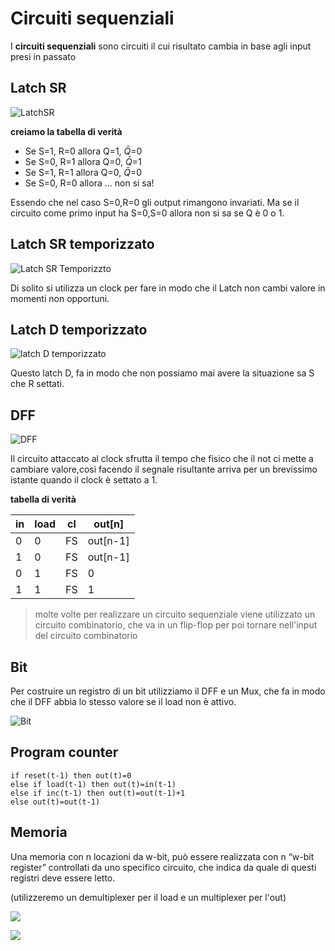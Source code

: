 # Circuiti sequenziali

I **circuiti sequenziali** sono circuiti il cui risultato cambia in base agli input presi in passato

## Latch SR

![LatchSR](vx_images/2893428209291.png)

**creiamo la tabella di verità**  
- Se S=1, R=0 allora Q=1, $\bar{Q}$=0
- Se S=0, R=1 allora Q=0, $\bar{Q}$=1
- Se S=1, R=1 allora Q=0, $\bar{Q}$=0
- Se S=0, R=0 allora ... non si sa!

Essendo che nel caso S=0,R=0 gli output rimangono invariati.
Ma se il circuito come primo input ha S=0,S=0 allora non si sa se Q è 0 o 1.



## Latch SR temporizzato

![Latch SR Temporizzto](vx_images/2872921766814.png )

Di solito si utilizza un clock per fare in modo che il Latch non cambi valore in momenti non opportuni.

## Latch D temporizzato

![latch D temporizzato](vx_images/109232555906.png)

Questo latch D, fa in modo che non possiamo mai avere la situazione sa S che R settati.

## DFF

![DFF](vx_images/916559881657.png)


Il circuito attaccato al clock sfrutta il tempo che fisico che il not ci mette a cambiare valore,così facendo il segnale risultante arriva per un brevissimo istante quando il clock è settato a 1.


**tabella di verità**

| in  | load | cl  | out[n]   |
| --- | ---- | --- | -------- |
| 0   | 0    | FS  | out[n-1] |
| 1   | 0    | FS  | out[n-1] |
| 0   | 1    | FS  | 0        |
| 1   | 1    | FS  | 1        |


> molte volte per realizzare un circuito sequenziale viene utilizzato un circuito combinatorio, che va in un flip-flop per poi tornare nell'input del circuito combinatorio


## Bit


Per costruire un registro di un bit utilizziamo il DFF e un Mux, che fa in modo che il DFF abbia lo stesso valore se il load non è attivo.

![Bit](vx_images/1466736840061.png )



## Program counter 


```
if reset(t-1) then out(t)=0
else if load(t-1) then out(t)=in(t-1)
else if inc(t-1) then out(t)=out(t-1)+1
else out(t)=out(t-1)
```


## Memoria 

Una memoria con n locazioni da w-bit, può essere realizzata con n “w-bit register” controllati da uno specifico circuito, che indica da quale di questi registri deve essere letto.

(utilizzeremo un demultiplexer per il load e un multiplexer per l'out)


![](vx_images/1041320229378.png)


![](vx_images/4216002786901.png)
